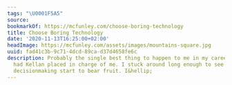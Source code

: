 ```yaml
---
tags: "\U0001F5A5"
source:
bookmarkOf: https://mcfunley.com/choose-boring-technology
title: Choose Boring Technology
date: '2020-11-13T16:25:00+02:00'
headImage: https://mcfunley.com/assets/images/mountains-square.jpg
uuid: fad41c3b-9c71-4dcd-89ca-d37d4658fe6c
description: Probably the single best thing to happen to me in my career was having
  had Kellan placed in charge of me. I stuck around long enough to see Kellan’s technical
  decisionmaking start to bear fruit. I&hellip;
---
```


